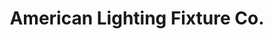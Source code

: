 ---
title: "American Lighting Fixture Co."
url: /auburn/american-lighting-fixture-co/
shop: Raumausstattung
---